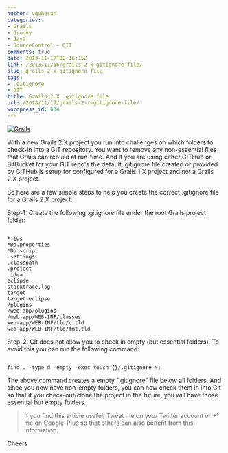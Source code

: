 ```yaml
---
author: vguhesan
categories:
- Grails
- Groovy
- Java
- SourceControl - GIT
comments: true
date: 2013-11-17T02:16:15Z
link: /2013/11/16/grails-2-x-gitignore-file/
slug: grails-2-x-gitignore-file
tags:
- .gitignore
- GIT
title: Grails 2.X .gitignore file
url: /2013/11/17/grails-2-x-gitignore-file/
wordpress_id: 634
---
```


[![Grails](/img/2013/11/grails.png?w=150)](/img/2013/11/grails.png)

With a new Grails 2.X project you run into challenges on which folders to check-in into a GIT repository. You want to remove any non-essential files that Grails can rebuild at run-time. And if you are using either GITHub or BitBucket for your GIT repo's the default .gitignore file created or provided by GITHub is setup for configured for a Grails 1.X project and not a Grails 2.X project.







So here are a few simple steps to help you create the correct .gitignore file for a Grails 2.X project:

Step-1: Create the following .gitignore file under the root Grails project folder:

<pre><code language="javascript">
*.iws
*Db.properties
*Db.script
.settings
.classpath
.project
.idea
eclipse
stacktrace.log
target
target-eclipse
/plugins
/web-app/plugins
/web-app/WEB-INF/classes
web-app/WEB-INF/tld/c.tld
web-app/WEB-INF/tld/fmt.tld
</code></pre>

Step-2: Git does not allow you to check in empty (but essential folders). To avoid this you can run the following command:

<pre><code language="javascript">
find . -type d -empty -exec touch {}/.gitignore \;
</code></pre>

The above command creates a empty ".gitignore" file below all folders. And since you now have non-empty folders, you can now check them in into Git so that if you check-out/clone the project in the future, you will have those essential but empty folders.


<blockquote>If you find this article useful, Tweet me on your Twitter account or +1 me on Google-Plus so that others can also benefit from this information.</blockquote>


Cheers
